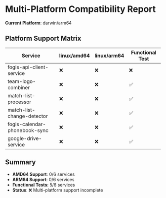 # Multi-Platform Compatibility Report

**Current Platform**: darwin/arm64

## Platform Support Matrix

| Service | linux/amd64 | linux/arm64 | Functional Test |
|---------|-------------|-------------|-----------------|
| fogis-api-client-service | ❌ | ❌ | ❌ |
| team-logo-combiner | ❌ | ❌ | ✅ |
| match-list-processor | ❌ | ❌ | ✅ |
| match-list-change-detector | ❌ | ❌ | ✅ |
| fogis-calendar-phonebook-sync | ❌ | ❌ | ✅ |
| google-drive-service | ❌ | ❌ | ✅ |

## Summary
- **AMD64 Support**: 0/6 services
- **ARM64 Support**: 0/6 services
- **Functional Tests**: 5/6 services
- **Status**: ❌ Multi-platform support incomplete